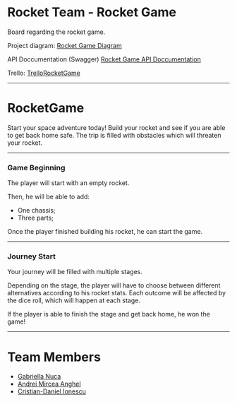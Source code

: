 # Rocket Team - Rocket Game

Board regarding the rocket game.

Project diagram:
[Rocket Game Diagram](https://lucid.app/lucidchart/dced70d6-eda9-4007-9a7e-115767475a14/edit?viewport_loc=-871%2C314%2C4248%2C1965%2C0_0&invitationId=inv_aaec92b2-d07c-4d97-ab15-c6685ff166af)

API Doccumentation (Swagger)
[Rocket Game API Doccumentation](https://rhacp.github.io/Rocket-Game-Swagger/)

Trello:
[TrelloRocketGame](https://trello.com/b/pfw3trlb/rocket-game)

---

# RocketGame

Start your space adventure today! Build your rocket and see if you are able to get back home safe. The trip is filled with obstacles which will threaten your rocket.

---

### Game Beginning

The player will start with an empty rocket.

Then, he will be able to add:

* One chassis;
* Three parts;

Once the player finished building his rocket, he can start the game.

---

### Journey Start

Your journey will be filled with multiple stages.

Depending on the stage, the player will have to choose between different alternatives according to his rocket stats. Each outcome will be affected by the dice roll, which will happen at each stage.

If the player is able to finish the stage and get back home, he won the game!

---

# Team Members

- [Gabriella Nuca](https://github.com/GabriellaNuca2209)     
- [Andrei Mircea Anghel](https://github.com/rhacp)
- [Cristian-Daniel Ionescu](https://github.com/Daniel7Ionescu)
